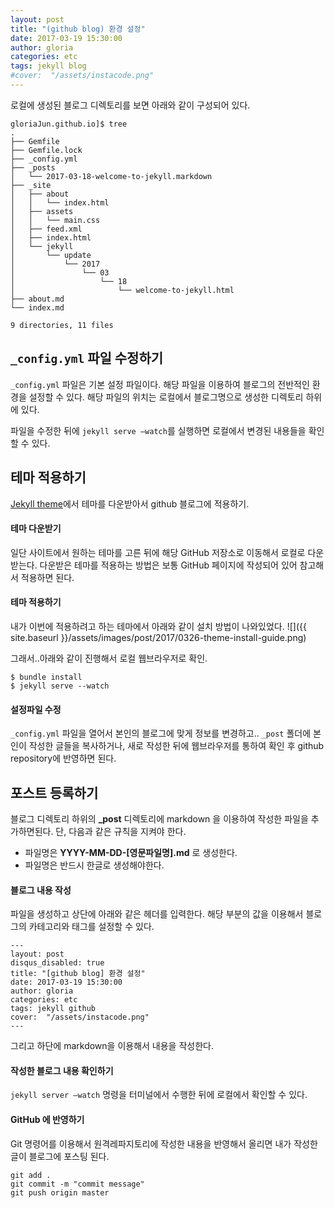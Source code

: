 ```yaml
---
layout: post
title: "(github blog) 환경 설정"
date: 2017-03-19 15:30:00
author: gloria
categories: etc
tags: jekyll blog
#cover:  "/assets/instacode.png"
---
```


로컬에 생성된 블로그 디렉토리를 보면 아래와 같이 구성되어 있다.
```
gloriaJun.github.io]$ tree
.
├── Gemfile
├── Gemfile.lock
├── _config.yml
├── _posts
│   └── 2017-03-18-welcome-to-jekyll.markdown
├── _site
│   ├── about
│   │   └── index.html
│   ├── assets
│   │   └── main.css
│   ├── feed.xml
│   ├── index.html
│   └── jekyll
│       └── update
│           └── 2017
│               └── 03
│                   └── 18
│                       └── welcome-to-jekyll.html
├── about.md
└── index.md

9 directories, 11 files
```

## `_config.yml` 파일 수정하기
`_config.yml` 파일은 기본 설정 파일이다.
해당 파일을 이용하여 블로그의 전반적인 환경을 설정할 수 있다.
해당 파일의 위치는 로컬에서 블로그명으로 생성한 디렉토리 하위에 있다.

파일을 수정한 뒤에 `jekyll serve —watch`를 실행하면 로컬에서 변경된 내용들을 확인할 수 있다.

## 테마 적용하기
[Jekyll theme](http://jekyllthemes.org)에서 테마를 다운받아서 github 블로그에 적용하기.

#### 테마 다운받기
일단 사이트에서 원하는 테마를 고른 뒤에 해당 GitHub 저장소로 이동해서 로컬로 다운받는다.
다운받은 테마를 적용하는 방법은 보통 GitHub 페이지에 작성되어 있어 참고해서 적용하면 된다.

#### 테마 적용하기
내가 이번에 적용하려고 하는 테마에서 아래와 같이 설치 방법이 나와있었다.
![]({{ site.baseurl }}/assets/images/post/2017/0326-theme-install-guide.png)

그래서..아래와 같이 진행해서 로컬 웹브라우저로 확인.
```shell
$ bundle install
$ jekyll serve --watch
```

#### 설정파일 수정
`_config.yml` 파일을 열어서 본인의 블로그에 맞게 정보를 변경하고..
`_post` 폴더에 본인이 작성한 글들을 복사하거나, 새로 작성한 뒤에 웹브라우저를 통하여 확인 후 github repository에 반영하면 된다.

## 포스트 등록하기
블로그 디렉토리 하위의 **_post** 디렉토리에 markdown 을 이용하여 작성한 파일을 추가하면된다.
단, 다음과 같은 규칙을 지켜야 한다.
* 파일명은 **YYYY-MM-DD-[영문파일명].md** 로 생성한다.
* 파일명은 반드시 한글로 생성해야한다.

#### 블로그 내용 작성
파일을 생성하고 상단에 아래와 같은 헤더를 입력한다.
해당 부분의 값을 이용해서 블로그의 카테고리와 태그를 설정할 수 있다.
```
---
layout: post
disqus_disabled: true
title: "[github blog] 환경 설정"
date: 2017-03-19 15:30:00
author: gloria
categories: etc
tags: jekyll github
cover:  "/assets/instacode.png"
---
```

그리고 하단에 markdown을 이용해서 내용을 작성한다.

#### 작성한 블로그 내용 확인하기
`jekyll server —watch`  명령을 터미널에서 수행한 뒤에 로컬에서 확인할 수 있다.

#### GitHub 에 반영하기
Git 명령어를 이용해서 원격레파지토리에 작성한 내용을 반영해서 올리면 내가 작성한 글이 블로그에 포스팅 된다.

```shell
git add .
git commit -m "commit message"
git push origin master
```
